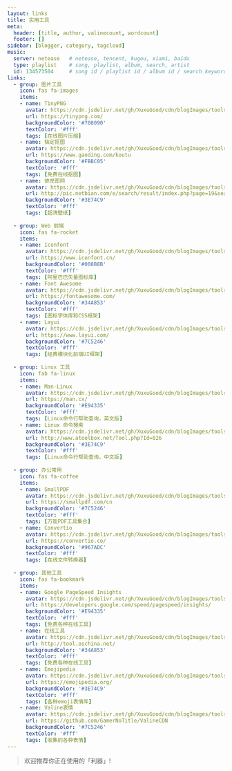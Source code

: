 ```yaml
---
layout: links
title: 实用工具
meta: 
  header: [title, author, valinecount, wordcount]
  footer: []
sidebar: [blogger, category, tagcloud]
music:
  server: netease   # netease, tencent, kugou, xiami, baidu
  type: playlist    # song, playlist, album, search, artist
  id: 134573504     # song id / playlist id / album id / search keyword
links:
  - group: 图片工具
    icon: fas fa-images
    items:
    - name: TinyPNG
      avatar: https://cdn.jsdelivr.net/gh/XuxuGood/cdn/blogImages/tools/tinypng.png
      url: https://tinypng.com/
      backgroundColor: '#708090'
      textColor: '#fff'
      tags: [在线图片压缩]
    - name: 稿定抠图
      avatar: https://cdn.jsdelivr.net/gh/XuxuGood/cdn/blogImages/tools/gaoding.png
      url: https://www.gaoding.com/koutu
      backgroundColor: '#FBBC05'
      textColor: '#fff'
      tags: [免费在线抠图]
    - name: 彼岸图网
      avatar: https://cdn.jsdelivr.net/gh/XuxuGood/cdn/blogImages/tools/彼岸图网.png
      url: http://pic.netbian.com/e/search/result/index.php?page=19&searchid=25
      backgroundColor: '#3E74C9'
      textColor: '#fff'
      tags: [超清壁纸]
      
  - group: Web 前端
    icon: fas fa-rocket
    items:
    - name: Iconfont
      avatar: https://cdn.jsdelivr.net/gh/XuxuGood/cdn/blogImages/tools/iconfont.png
      url: https://www.iconfont.cn/
      backgroundColor: '#008B8B'
      textColor: '#fff'
      tags: [阿里巴巴矢量图标库]
    - name: Font Awesome
      avatar: https://cdn.jsdelivr.net/gh/XuxuGood/cdn/blogImages/tools/fontawesome.png
      url: https://fontawesome.com/
      backgroundColor: '#34A853'
      textColor: '#fff'
      tags: [图标字体库和CSS框架]
    - name: Layui
      avatar: https://cdn.jsdelivr.net/gh/XuxuGood/cdn/blogImages/tools/layuilogo.png
      url: https://www.layui.com/
      backgroundColor: '#7C5246'
      textColor: '#fff'
      tags: [经典模块化前端UI框架]
      
  - group: Linux 工具
    icon: fab fa-linux
    items:
    - name: Man-Linux
      avatar: https://cdn.jsdelivr.net/gh/XuxuGood/cdn/blogImages/tools/linux.png
      url: https://man.cx/
      backgroundColor: '#E94335'
      textColor: '#fff'
      tags: [Linux命令行帮助查询，英文版]
    - name: Linux 命令搜索
      avatar: https://cdn.jsdelivr.net/gh/XuxuGood/cdn/blogImages/tools/linux.png
      url: http://www.atoolbox.net/Tool.php?Id=826
      backgroundColor: '#3E74C9'
      textColor: '#fff'
      tags: [Linux命令行帮助查询，中文版]
          
  - group: 办公常用
    icon: fas fa-coffee
    items:
    - name: SmallPDF
      avatar: https://cdn.jsdelivr.net/gh/XuxuGood/cdn/blogImages/tools/smallpdf.png
      url: https://smallpdf.com/cn
      backgroundColor: '#7C5246'
      textColor: '#fff'
      tags: [万能PDF工具集合]
    - name: Convertio
      avatar: https://cdn.jsdelivr.net/gh/XuxuGood/cdn/blogImages/tools/convertio.png
      url: https://convertio.co/
      backgroundColor: '#967ADC'
      textColor: '#fff'
      tags: [在线文件转换器]
      
  - group: 其他工具
    icon: fas fa-bookmark
    items:
    - name: Google PageSpeed Insights
      avatar: https://cdn.jsdelivr.net/gh/XuxuGood/cdn/blogImages/tools/google-speed.png
      url: https://developers.google.com/speed/pagespeed/insights/
      backgroundColor: '#E94335'
      textColor: '#fff'
      tags: [免费各种在线工具]
    - name: 在线工具
      avatar: https://cdn.jsdelivr.net/gh/XuxuGood/cdn/blogImages/tools/oschina.png
      url: http://tool.oschina.net/
      backgroundColor: '#34A853'
      textColor: '#fff'
      tags: [免费各种在线工具]
    - name: Emojipedia
      avatar: https://cdn.jsdelivr.net/gh/XuxuGood/cdn/blogImages/tools/emojipedia.png
      url: https://emojipedia.org/
      backgroundColor: '#3E74C9'
      textColor: '#fff'
      tags: [各种emoji表情库]
    - name: Valine表情
      avatar: https://cdn.jsdelivr.net/gh/XuxuGood/cdn/blogImages/tools/Valine表情.png
      url: https://github.com/GamerNoTitle/ValineCDN
      backgroundColor: '#7C5246'
      textColor: '#fff'
      tags: [收集的各种表情]
---
```


>欢迎推荐你正在使用的「利器」!
